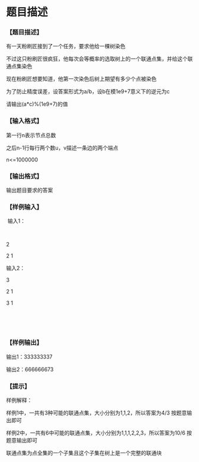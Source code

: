 # 题目描述


<h3>
【题目描述】
</h3>
<p>
有一天粉刷匠接到了一个任务，要求他给一棵树染色
</p>
<p>
不过这只粉刷匠很疯狂，他每次会等概率的选取树上的一个联通点集，并给这个联通点集染色
</p>
<p>
现在粉刷匠想要知道，他第一次染色后树上期望有多少个点被染色
</p>
<p>
为了防止精度误差，设答案形式为a/b，设b在模1e9+7意义下的逆元为c
</p>
<p>
请输出(a*c)%(1e9+7)的值
</p>
<h3>
【输入格式】
</h3>
<p>
第一行n表示节点总数
</p>
<p>
之后n-1行每行两个数u，v描述一条边的两个端点
</p>
<p>
n&lt;=1000000
</p>
<h3>
【输出格式】
</h3>
<p>
输出题目要求的答案
</p>
<h3>
【样例输入】
</h3>
<p>
 输入1：
</p>
<p>
<br/>
</p>
<p>
2
</p>
<p>
2 1
</p>
<p>
输入2：
</p>
<p>
3
</p>
<p>
2 1
</p>
<p>
3 1
</p>
<p>
<br/>
</p>
<p>
<br/>
</p>
<h3>
【样例输出】
</h3>
<p>
输出1：333333337
</p>
<p>
输出2：666666673
</p>
<h3>
【提示】
</h3>
<p>
样例解释：
</p>
<p>
样例1中，一共有3种可能的联通点集，大小分别为1,1,2，所以答案为4/3 按题意输出即可
</p>
<p>
样例2中，一共有6中可能的联通点集，大小分别为1,1,1,2,2,3，所以答案为10/6 按题意输出即可
</p>
<p>
联通点集为点全集的一个子集且这个子集在树上是一个完整的联通块
</p>
